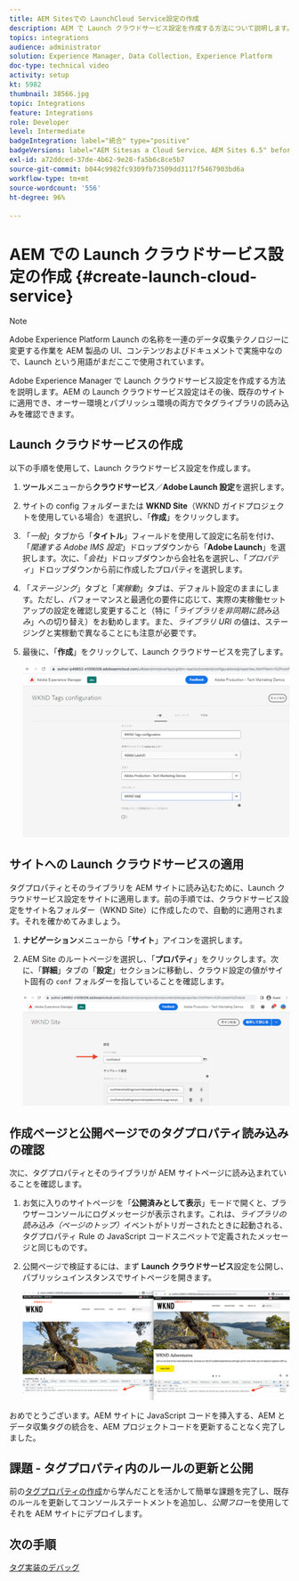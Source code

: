 ```yaml
---
title: AEM Sitesでの LaunchCloud Service設定の作成
description: AEM で Launch クラウドサービス設定を作成する方法について説明します。Launch クラウドサービス設定はその後、既存のサイトに適用でき、オーサー環境とパブリッシュ環境の両方でタグライブラリの読み込みを確認できます。
topics: integrations
audience: administrator
solution: Experience Manager, Data Collection, Experience Platform
doc-type: technical video
activity: setup
kt: 5982
thumbnail: 38566.jpg
topic: Integrations
feature: Integrations
role: Developer
level: Intermediate
badgeIntegration: label="統合" type="positive"
badgeVersions: label="AEM Sitesas a Cloud Service、AEM Sites 6.5" before-title="false"
exl-id: a72ddced-37de-4b62-9e28-fa5b6c8ce5b7
source-git-commit: b044c9982fc9309fb73509dd3117f5467903bd6a
workflow-type: tm+mt
source-wordcount: '556'
ht-degree: 96%

---
```


# AEM での Launch クラウドサービス設定の作成 {#create-launch-cloud-service}

>[!NOTE]
>
>Adobe Experience Platform Launch の名称を一連のデータ収集テクノロジーに変更する作業を AEM 製品の UI、コンテンツおよびドキュメントで実施中なので、Launch という用語がまだここで使用されています。

Adobe Experience Manager で Launch クラウドサービス設定を作成する方法を説明します。AEM の Launch クラウドサービス設定はその後、既存のサイトに適用でき、オーサー環境とパブリッシュ環境の両方でタグライブラリの読み込みを確認できます。

## Launch クラウドサービスの作成

以下の手順を使用して、Launch クラウドサービス設定を作成します。

1. **ツール**&#x200B;メニューから&#x200B;**クラウドサービス**／**Adobe Launch 設定**&#x200B;を選択します。

1. サイトの config フォルダーまたは **WKND Site**（WKND ガイドプロジェクトを使用している場合）を選択し、「**作成**」をクリックします。

1. 「_一般_」タブから「**タイトル**」フィールドを使用して設定に名前を付け、「_関連する Adobe IMS 設定_」ドロップダウンから「**Adobe Launch**」を選択します。次に、「_会社_」ドロップダウンから会社名を選択し、「_プロパティ_」ドロップダウンから前に作成したプロパティを選択します。

1. 「_ステージング_」タブと「_実稼動_」タブは、デフォルト設定のままにします。ただし、パフォーマンスと最適化の要件に応じて、実際の実稼働セットアップの設定を確認し変更すること（特に「_ライブラリを非同期に読み込み_」への切り替え）をお勧めします。また、_ライブラリ URI_ の値は、ステージングと実稼動で異なることにも注意が必要です。

1. 最後に、「**作成**」をクリックして、Launch クラウドサービスを完了します。

   ![Launch クラウドサービス設定](assets/launch-cloud-services-config.png)

## サイトへの Launch クラウドサービスの適用

タグプロパティとそのライブラリを AEM サイトに読み込むために、Launch クラウドサービス設定をサイトに適用します。前の手順では、クラウドサービス設定をサイト名フォルダー（WKND Site）に作成したので、自動的に適用されます。それを確かめてみましょう。

1. **ナビゲーション**&#x200B;メニューから「**サイト**」アイコンを選択します。

1. AEM Site のルートページを選択し、「**プロパティ**」をクリックします。次に、「**詳細**」タブの「**設定**」セクションに移動し、クラウド設定の値がサイト固有の `conf` フォルダーを指していることを確認します。

   ![サイトへのクラウドサービス設定の適用](assets/apply-cloud-services-config-to-site.png)

## 作成ページと公開ページでのタグプロパティ読み込みの確認

次に、タグプロパティとそのライブラリが AEM サイトページに読み込まれていることを確認します。

1. お気に入りのサイトページを「**公開済みとして表示**」モードで開くと、ブラウザーコンソールにログメッセージが表示されます。これは、_ライブラリの読み込み（ページのトップ）_&#x200B;イベントがトリガーされたときに起動される、タグプロパティ Rule の JavaScript コードスニペットで定義されたメッセージと同じものです。

1. 公開ページで検証するには、まず **Launch クラウドサービス**&#x200B;設定を公開し、パブリッシュインスタンスでサイトページを開きます。

   ![作成ページと公開ページでのタグプロパティ](assets/tag-property-on-author-publish-pages.png)

おめでとうございます。AEM サイトに JavaScript コードを挿入する、AEM とデータ収集タグの統合を、AEM プロジェクトコードを更新することなく完了しました。

## 課題 - タグプロパティ内のルールの更新と公開

前の[タグプロパティの作成](./create-tag-property.md)から学んだことを活かして簡単な課題を完了し、既存のルールを更新してコンソールステートメントを追加し、_公開フロー_&#x200B;を使用してそれを AEM サイトにデプロイします。

## 次の手順

[タグ実装のデバッグ](debug-tags-implementation.md)
